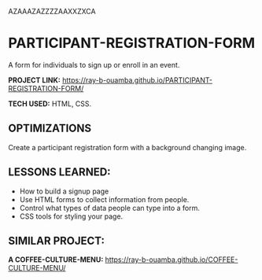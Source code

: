 AZAAAZAZZZZAAXXZXCA
# PARTICIPANT-REGISTRATION-FORM
A form for individuals to sign up or enroll in an event.  

**PROJECT LINK:** https://ray-b-ouamba.github.io/PARTICIPANT-REGISTRATION-FORM/

**TECH USED:** HTML, CSS.

## OPTIMIZATIONS
Create a participant registration form with a background changing image. 

## LESSONS LEARNED:
* How to build a signup page
* Use HTML forms to collect information from people.
* Control what types of data people can type into a form.
* CSS tools for styling your page.

## SIMILAR PROJECT:

**A COFFEE-CULTURE-MENU:** https://ray-b-ouamba.github.io/COFFEE-CULTURE-MENU/





